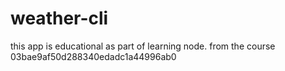# weather-cli
 this app is educational as part of learning node. from the course
03bae9af50d288340edadc1a44996ab0